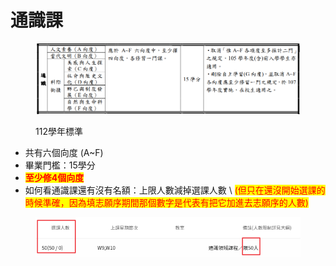# 通識課

<figure><img src="../.gitbook/assets/image (8).png" alt=""><figcaption><p>112學年標準</p></figcaption></figure>

* 共有六個向度 (A\~F)
* 畢業門檻：15學分
* <mark style="color:red;">**至少修4個向度**</mark>
* 如何看通識課還有沒有名額：上限人數減掉選課人數 \ <mark style="color:red;">(但只在還沒開始選課的時候準確，因為填志願序期間那個數字是代表有把它加進去志願序的人數)</mark>

<figure><img src="../.gitbook/assets/image (2).png" alt=""><figcaption></figcaption></figure>

